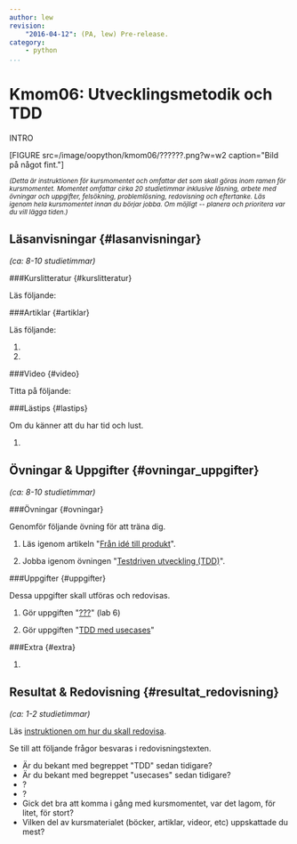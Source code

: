 ```yaml
---
author: lew
revision:
    "2016-04-12": (PA, lew) Pre-release.
category:
    - python
...
```

Kmom06: Utvecklingsmetodik och TDD
====================================

INTRO

<!--more-->

[FIGURE src=/image/oopython/kmom06/??????.png?w=w2 caption="Bild på något fint."]


<!-- Flytta nedan text till eget dokumet/vy/block -->

<small>*(Detta är instruktionen för kursmomentet och omfattar det som skall göras inom ramen för kursmomentet. Momentet omfattar cirka 20 studietimmar inklusive läsning, arbete med övningar och uppgifter, felsökning, problemlösning, redovisning och eftertanke. Läs igenom hela kursmomentet innan du börjar jobba. Om möjligt -- planera och prioritera var du vill lägga tiden.)*</small>



Läsanvisningar  {#lasanvisningar}
---------------------------------

*(ca: 8-10 studietimmar)*


###Kurslitteratur  {#kurslitteratur}

Läs följande:



###Artiklar {#artiklar}

Läs följande:

1.

2.



###Video  {#video}

Titta på följande:



###Lästips {#lastips}

Om du känner att du har tid och lust.

1.



Övningar & Uppgifter  {#ovningar_uppgifter}
-------------------------------------------

*(ca: 8-10 studietimmar)*



###Övningar {#ovningar}

Genomför följande övning för att träna dig.

1. Läs igenom artikeln "[Från idé till produkt](kunskap/fran-ide-till-produkt)".

2. Jobba igenom övningen "[Testdriven utveckling (TDD)](kunskap/testdriven-utveckling)".



###Uppgifter {#uppgifter}

Dessa uppgifter skall utföras och redovisas.

1. Gör uppgiften "[???](uppgift/lab6)" (lab 6)

2. Gör uppgiften "[TDD med usecases](uppgift/tdd-med-usecases)"



###Extra {#extra}

1.



Resultat & Redovisning  {#resultat_redovisning}
-----------------------------------------------

*(ca: 1-2 studietimmar)*

Läs [instruktionen om hur du skall redovisa](oopython/redovisa).

Se till att följande frågor besvaras i redovisningstexten.

* Är du bekant med begreppet "TDD" sedan tidigare?
* Är du bekant med begreppet "usecases" sedan tidigare?
* ?
* ?
* Gick det bra att komma i gång med kursmomentet, var det lagom, för litet, för stort?
* Vilken del av kursmaterialet (böcker, artiklar, videor, etc) uppskattade du mest?
